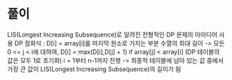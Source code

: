 # 풀이
LIS(Longest Increasing Subsequence)로 알려진 전형적인 DP 문제의 아이디어 사용
DP 점화식 : D[i] = array[i]를 마지막 원소로 가지는 부분 수열의 최대 길이 -> 모든 0 <= j < i에 대하여, D[i] = max(D[i],D[j] + 1) if array[j] < array[i] (DP 테이블의 값은 모두 1로 초기화) i = 1부터 n-1까지 진행 -> 최종적 테이블에 남아 있는 값 중에서 가장 큰 값이 LIS(Longest Increasing Subsequence)의 길이가 됨